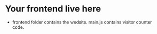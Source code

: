 # Your frontend live here
- frontend folder contains the wedsite.
main.js contains visitor counter code.
